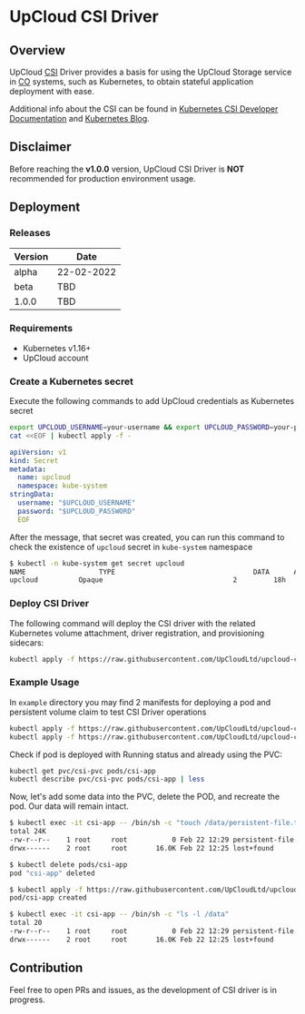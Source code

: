 # UpCloud CSI Driver

## Overview

UpCloud [CSI](https://github.com/container-storage-interface/spec) Driver provides a basis for using the UpCloud Storage
service in [CO](https://www.vmware.com/topics/glossary/content/container-orchestration.html) systems, such as
Kubernetes, to obtain stateful application deployment with ease.

Additional info about the CSI can be found
in [Kubernetes CSI Developer Documentation](https://kubernetes-csi.github.io/docs/example.html)
and [Kubernetes Blog](https://github.com/container-storage-interface/spec/).

## Disclaimer

Before reaching the **v1.0.0** version, UpCloud CSI Driver is **NOT** recommended for production environment usage.

## Deployment

### Releases

| Version | Date       |
|---------|------------|
| alpha   | 22-02-2022 |
| beta    | TBD        |
| 1.0.0   | TBD        |


### Requirements

* Kubernetes v1.16+
* UpCloud account

### Create a Kubernetes secret

Execute the following commands to add UpCloud credentials as Kubernetes secret

```bash
export UPCLOUD_USERNAME=your-username && export UPCLOUD_PASSWORD=your-password
cat <<EOF | kubectl apply -f -
```

```yaml
apiVersion: v1
kind: Secret
metadata:
  name: upcloud
  namespace: kube-system
stringData:
  username: "$UPCLOUD_USERNAME"
  password: "$UPCLOUD_PASSWORD"
  EOF
```

After the message, that secret was created, you can run this command to check the existence of `upcloud` secret
in `kube-system` namespace

```sh
$ kubectl -n kube-system get secret upcloud
NAME                  TYPE                                  DATA      AGE
upcloud          Opaque                                2         18h
```

### Deploy CSI Driver

The following command will deploy the CSI driver with the related Kubernetes volume attachment, driver registration, and
provisioning sidecars:

```sh
kubectl apply -f https://raw.githubusercontent.com/UpCloudLtd/upcloud-csi/alpha/deploy/kubernetes/alpha/driver.yaml
```

### Example Usage

In `example` directory you may find 2 manifests for deploying a pod and persistent volume claim to test CSI Driver
operations

```sh
kubectl apply -f https://raw.githubusercontent.com/UpCloudLtd/upcloud-csi/alpha/example/test-pod.yaml
kubectl apply -f https://raw.githubusercontent.com/UpCloudLtd/upcloud-csi/alpha/example/test-pvc.yaml
```

Check if pod is deployed with Running status and already using the PVC:

```sh
kubectl get pvc/csi-pvc pods/csi-app
kubectl describe pvc/csi-pvc pods/csi-app | less
```

Now, let's add some data into the PVC, delete the POD, and recreate the pod. Our data will remain intact.

```sh
$ kubectl exec -it csi-app -- /bin/sh -c "touch /data/persistent-file.txt"
total 24K
-rw-r--r--    1 root     root           0 Feb 22 12:29 persistent-file.txt
drwx------    2 root     root       16.0K Feb 22 12:25 lost+found

$ kubectl delete pods/csi-app
pod "csi-app" deleted

$ kubectl apply -f https://raw.githubusercontent.com/UpCloudLtd/upcloud-csi/alpha/example/test-pod.yaml
pod/csi-app created

$ kubectl exec -it csi-app -- /bin/sh -c "ls -l /data"
total 20
-rw-r--r--    1 root     root           0 Feb 22 12:29 persistent-file.txt
drwx------    2 root     root       16.0K Feb 22 12:25 lost+found

```

## Contribution

Feel free to open PRs and issues, as the development of CSI driver is in progress.
